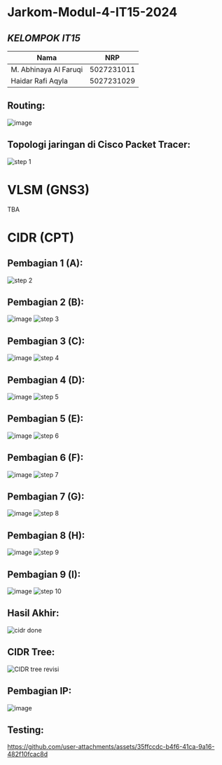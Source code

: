 # Jarkom-Modul-4-IT15-2024

## ***KELOMPOK IT15***
| Nama      | NRP         |
|-----------|-------------|
| M. Abhinaya Al Faruqi | 5027231011  |  
| Haidar Rafi Aqyla | 5027231029   |

## Routing:
![image](https://github.com/user-attachments/assets/9000ec51-7417-45af-8499-1037e2a4ee5f)

## Topologi jaringan di Cisco Packet Tracer:
![step 1](https://github.com/user-attachments/assets/0f2e60db-f887-4ece-bbc3-da0ad55e6872)

# VLSM (GNS3)
TBA

# CIDR (CPT)
## Pembagian 1 (A):
![step 2](https://github.com/user-attachments/assets/fe73fddd-f169-4e4d-b405-d90f4a126a78)

## Pembagian 2 (B):
![image](https://github.com/user-attachments/assets/7655819b-d9c6-4f6c-a633-c5b0208746f0)
![step 3](https://github.com/user-attachments/assets/aa61ec52-e6bd-424b-bfcd-09dd7aac8284)

## Pembagian 3 (C):
![image](https://github.com/user-attachments/assets/d200cc08-ace6-4766-98d3-d4c9c64ad7fb)
![step 4](https://github.com/user-attachments/assets/27ac4a89-df14-44bf-a6d1-3d9957309439)

## Pembagian 4 (D):
![image](https://github.com/user-attachments/assets/d312e67d-be18-4a03-985d-02090a009395)
![step 5](https://github.com/user-attachments/assets/4776a293-055f-4f38-a770-5b91d7448886)

## Pembagian 5 (E):
![image](https://github.com/user-attachments/assets/2af92e6a-c89d-484b-8ef5-f7968279e120)
![step 6](https://github.com/user-attachments/assets/f43feff4-ec6b-408c-a7f5-b42647ade12f)

## Pembagian 6 (F):
![image](https://github.com/user-attachments/assets/1b034781-1301-491d-82a7-a821e11e5078)
![step 7](https://github.com/user-attachments/assets/fb8f3c62-e6bb-404c-b4be-27f6fa37f6d7)

## Pembagian 7 (G):
![image](https://github.com/user-attachments/assets/88a698ec-438e-4bb3-abea-5c23460f1499)
![step 8](https://github.com/user-attachments/assets/da7701f9-8d4c-4d66-be2c-172c31c7fcfa)

## Pembagian 8 (H):
![image](https://github.com/user-attachments/assets/c213dd5b-0006-4a7c-8fdc-eb38e7c9acab)
![step 9](https://github.com/user-attachments/assets/955db6fd-f03a-404a-9c41-f68f08c9d5a3)

## Pembagian 9 (I):
![image](https://github.com/user-attachments/assets/f46f719a-55cd-43c8-9fa3-4e139268674a)
![step 10](https://github.com/user-attachments/assets/4ce3ebc3-0352-4849-9fe6-e040e18b9086)

## Hasil Akhir:
![cidr done](https://github.com/user-attachments/assets/51823922-e5e1-4f86-9a87-0ab6bf4ce858)

## CIDR Tree:
![CIDR tree revisi](https://github.com/user-attachments/assets/acc94284-1025-406b-b578-602d6fc8813a)

## Pembagian IP:
![image](https://github.com/user-attachments/assets/da3b5c6c-26ea-4f54-a8dc-e3c78b3f5936)

## Testing:
https://github.com/user-attachments/assets/35ffccdc-b4f6-41ca-9a16-482f10fcac8d

